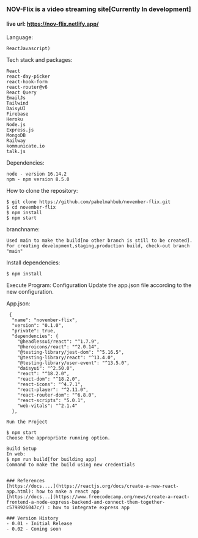 ### NOV-Flix is a video streaming site[Currently In development]
#### live url: https://nov-flix.netlify.app/

Language:
```
ReactJavascript)
```
Tech stack and packages:
```
React
react-day-picker
react-hook-form
react-router@v6
React Query
EmailJs
Tailwind
DaisyUI
Firebase
Heroku
Node.js
Express.js
MongoDB
Railway
kommunicate.io
talk.js
```
Dependencies:
```
node - version 16.14.2
npm - npm version 8.5.0
```


How to clone the repository:
```
$ git clone https://github.com/pabelmahbub/november-flix.git
$ cd november-flix
$ npm install
$ npm start
```
branchname:
```
Used main to make the build[no other branch is still to be created]. For creating development,staging,production build, check-out branch "main"
```
Install dependencies:
```
$ npm install
```
Execute Program:
Configuration Update the app.json file according to the new configuration.

App.json:
```
 {
  "name": "november-flix",
  "version": "0.1.0",
  "private": true,
  "dependencies": {
    "@headlessui/react": "^1.7.9",
    "@heroicons/react": "^2.0.14",
    "@testing-library/jest-dom": "^5.16.5",
    "@testing-library/react": "^13.4.0",
    "@testing-library/user-event": "^13.5.0",
    "daisyui": "^2.50.0",
    "react": "^18.2.0",
    "react-dom": "^18.2.0",
    "react-icons": "^4.7.1",
    "react-player": "^2.11.0",
    "react-router-dom": "^6.8.0",
    "react-scripts": "5.0.1",
    "web-vitals": "^2.1.4"
  },

Run the Project

$ npm start
Choose the appropriate running option.

Build Setup
In web:
$ npm run build[for building app]
Command to make the build using new credentials


### References
[https://docs....](https://reactjs.org/docs/create-a-new-react-app.html): how to make a react app
[https://docs...](https://www.freecodecamp.org/news/create-a-react-frontend-a-node-express-backend-and-connect-them-together-c5798926047c/) : how to integrate express app

### Version History
- 0.01 - Initial Release
- 0.02 - Coming soon
